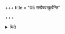 +++
title = "05 सम्प्रैषवत्कुर्वन्ति"

+++

<details><summary>थिते</summary>

सम्प्रैषवत्कुर्वन्ति ५
</details>
